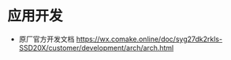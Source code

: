 # 应用开发

* 原厂官方开发文档 https://wx.comake.online/doc/syg27dk2rkls-SSD20X/customer/development/arch/arch.html
